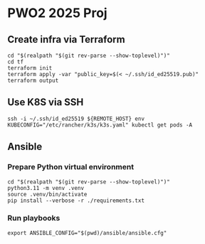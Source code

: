 # PWO2 2025 Proj

## Create infra via Terraform

```shell
cd "$(realpath "$(git rev-parse --show-toplevel)")"
cd tf
terraform init
terraform apply -var "public_key=$(< ~/.ssh/id_ed25519.pub)"
terraform output
```

## Use K8S via SSH

```shell
ssh -i ~/.ssh/id_ed25519 ${REMOTE_HOST} env KUBECONFIG="/etc/rancher/k3s/k3s.yaml" kubectl get pods -A
```

## Ansible

### Prepare Python virtual environment

```shell
cd "$(realpath "$(git rev-parse --show-toplevel)")"
python3.11 -m venv .venv
source .venv/bin/activate
pip install --verbose -r ./requirements.txt
```

### Run playbooks

```shell
export ANSIBLE_CONFIG="$(pwd)/ansible/ansible.cfg"
```

